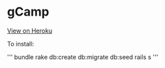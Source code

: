 # gCamp

[View on Heroku](http:www.fierce-ocean-6219.herokuapp.com)


To install:

'''
bundle
rake db:create db:migrate db:seed
rails s
'''
